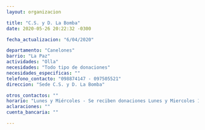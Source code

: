 ```yaml
---
layout: organizacion

title: "C.S. y D. La Bomba"
date: 2020-05-26 20:22:32 -0300

fecha_actualizacion: "6/04/2020"

departamento: "Canelones"
barrio: "La Paz"
actividades: "Olla"
necesidades: "Todo tipo de donaciones"
necesidades_especificas: ""
telefono_contacto: "098874147 - 097505521"
direccion: "Sede C.S. y D. La Bomba"

otros_contactos: ""
horario: "Lunes y Miércoles - Se reciben donaciones Lunes y Miercoles 19 hs."
aclaraciones: ""
cuenta_bancaria: ""

---
```


